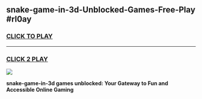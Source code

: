
## snake-game-in-3d-Unblocked-Games-Free-Play #rl0ay
<h3>
<a href="https://us.freeplayer.one?title=snake-game-in-3d&ref=9M">CLICK TO PLAY</a></h3>
<hr>

<h3>
<a href="https://us.freeplayer.one?title=snake-game-in-3d&ref=9M">CLICK 2 PLAY</a>
  
</h3>

<a href="https://us.freeplayer.one?title=snake-game-in-3d&ref=9M"><img src="https://clearcache.store/games.png"></a>


**snake-game-in-3d games unblocked: Your Gateway to Fun and Accessible Online Gaming**
